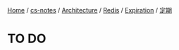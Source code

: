 [Home](https://mengxianbin.github.io) /
[cs-notes](https://mengxianbin.github.io/cs-notes/site) /
[Architecture](https://mengxianbin.github.io/cs-notes/site/Architecture) /
[Redis](https://mengxianbin.github.io/cs-notes/site/Architecture/Redis) /
[Expiration](https://mengxianbin.github.io/cs-notes/site/Architecture/Redis/Expiration) /
[定期](https://mengxianbin.github.io/cs-notes/site/Architecture/Redis/Expiration/%E5%AE%9A%E6%9C%9F)

# TO DO
